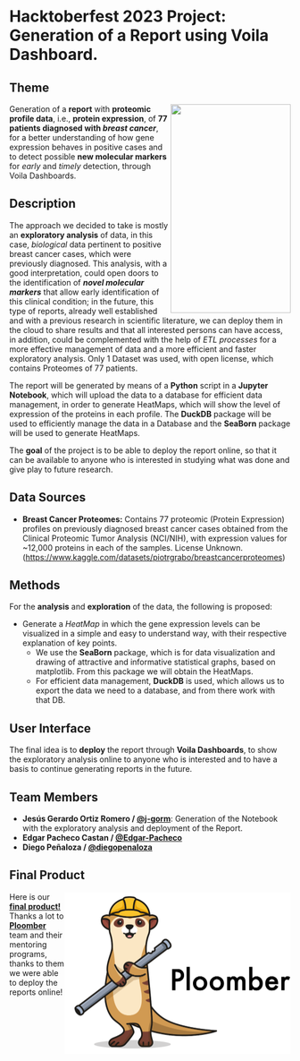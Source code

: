 # Hacktoberfest 2023 Project: Generation of a Report using Voila Dashboard.

## Theme

<img align="right" width="215" height="373" src="https://static.vecteezy.com/system/resources/previews/023/485/558/original/breast-cancer-pink-ribbon-png.png">Generation of a <strong>report</strong> with <strong>proteomic profile data</strong>, i.e., <strong>protein expression</strong>, of <strong>77 patients diagnosed with <em>breast cancer</em></strong>, for a better understanding of how gene expression behaves in positive cases and to detect possible <strong>new molecular markers</strong> for <em>early</em> and <em>timely</em> detection, through Voila Dashboards.

## Description 

The approach we decided to take is mostly an **exploratory analysis** of data, in this case, *biological* data pertinent to positive breast cancer cases, which were previously diagnosed. This analysis, with a good interpretation, could open doors to the identification of *__novel molecular markers__* that allow early identification of this clinical condition; in the future, this type of reports, already well established and with a previous research in scientific literature, we can deploy them in the cloud to share results and that all interested persons can have access, in addition, could be complemented with the help of _ETL processes_ for a more effective management of data and a more efficient and faster exploratory analysis. Only 1 Dataset was used, with open license, which contains Proteomes of 77 patients.

The report will be generated by means of a **Python** script in a **Jupyter Notebook**, which will upload the data to a database for efficient data management, in order to generate HeatMaps, which will show the level of expression of the proteins in each profile. The **DuckDB** package will be used to efficiently manage the data in a Database and the **SeaBorn** package will be used to generate HeatMaps.

The **goal** of the project is to be able to deploy the report online, so that it can be available to anyone who is interested in studying what was done and give play to future research.

## Data Sources

- **Breast Cancer Proteomes:** Contains 77 proteomic (Protein Expression) profiles on previously diagnosed breast cancer cases obtained from the Clinical Proteomic Tumor Analysis (NCI/NIH), with expression values for ~12,000 proteins in each of the samples. License Unknown. (https://www.kaggle.com/datasets/piotrgrabo/breastcancerproteomes)

## Methods

For the **analysis** and **exploration** of the data, the following is proposed:
* Generate a _HeatMap_ in which the gene expression levels can be visualized in a simple and easy to understand way, with their respective explanation of key points.
    * We use the **SeaBorn** package, which is for data visualization and drawing of attractive and informative statistical graphs, based on matplotlib. From this package we will obtain the HeatMaps.
    * For efficient data management, **DuckDB** is used, which allows us to export the data we need to a database, and from there work with that DB.

## User Interface

The final idea is to **deploy** the report through **Voila Dashboards**, to show the exploratory analysis online to anyone who is interested and to have a basis to continue generating reports in the future.

## Team Members

* __Jesús Gerardo Ortiz Romero / [@j-gorm](https://github.com/j-gorm)__: Generation of the Notebook with the exploratory analysis and deployment of the Report.
* __Edgar Pacheco Castan / [@Edgar-Pacheco](https://github.com/Edgar-Pacheco)__
* __Diego Peñaloza / [@diegopenaloza](https://github.com/diegopenaloza)__

## Final Product
<img align="right" width="405" height="289" src="https://github.com/ploomber/ploomber/blob/master/_static/logo.png?raw=true">Here is our <a href="https://github.com/ploomber/ploomber"><strong>final product!</strong></a>
Thanks a lot to <a href="https://github.com/ploomber/ploomber"><strong>Ploomber</strong></a> team and their mentoring programs, thanks to them we were able to deploy the reports online!